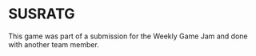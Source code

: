 # SUSRATG
 This game was part of a submission for the Weekly Game Jam and done with another team member. 
